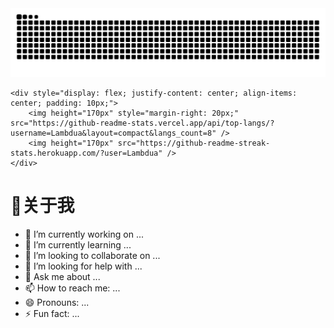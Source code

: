 <picture>
  <source media="(prefers-color-scheme: dark)" srcset="https://raw.githubusercontent.com/Lambdua/Lambdua/output/github-contribution-grid-snake-dark.svg">
  <source media="(prefers-color-scheme: light)" srcset="https://raw.githubusercontent.com/Lambdua/Lambdua/output/github-contribution-grid-snake.svg">
  <img alt="github contribution grid snake animation" src="https://raw.githubusercontent.com/Lambdua/Lambdua/output/github-contribution-grid-snake.svg">
</picture>


    <div style="display: flex; justify-content: center; align-items: center; padding: 10px;">
        <img height="170px" style="margin-right: 20px;" src="https://github-readme-stats.vercel.app/api/top-langs/?username=Lambdua&layout=compact&langs_count=8" />
        <img height="170px" src="https://github-readme-streak-stats.herokuapp.com/?user=Lambdua" />
    </div>




# 🥱关于我

- 🔭 I’m currently working on ...
- 🌱 I’m currently learning ...
- 👯 I’m looking to collaborate on ...
- 🤔 I’m looking for help with ...
- 💬 Ask me about ...
- 📫 How to reach me: ...
- 😄 Pronouns: ...
- ⚡ Fun fact: ...

